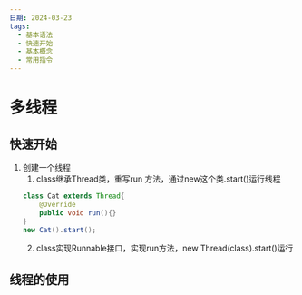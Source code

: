 ```yaml
---
日期: 2024-03-23
tags:
  - 基本语法
  - 快速开始
  - 基本概念
  - 常用指令
---
```

# 多线程
## 快速开始
1. 创建一个线程
	1. class继承Thread类，重写run 方法，通过new这个类.start()运行线程
	```java fold:run
	class Cat extends Thread{
		@Override
		public void run(){}
	}
	new Cat().start();
	```
	2. class实现Runnable接口，实现run方法，new Thread(class).start()运行
## 线程的使用
